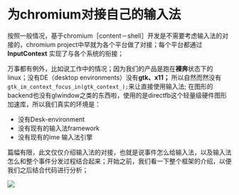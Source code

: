 # 为chromium对接自己的输入法

按照一般情况，基于chromium［content－shell］开发是不需要考虑输入法的对接的，chromium project中早就为各个平台做了对接；每个平台都通过 **InputContext** 实现了与各个系统的衔接；

万事都有例外，比如说工作中的情况；因为我们的产品是跑在**裸奔**状态下的linux；没有DE（desktop environments）没有**gtk、x11；** 所以自然而然没有`gtk_im_context_focus_in(gtk_context_);`来让直接使用输入法; 在图形的backend也没有glwindow之类的东西啦，使用的是directfb这个轻量级硬件图形加速库，所以我们真实的环境是：

* 没有Desk-environment
* 没有现有的输入法framework
* 没有现有的ime 输入法引擎

篇幅有限，此文仅仅介绍输入法的对接，也就是说事件怎么给输入法，以及输入法怎么和整个事件分发过程结合起来；开始之前，我们看一下整个框架的介绍，以便我们之后结合代码进行分析；

![](/meet_chromium/img/chromium-ime_context.001.png)


